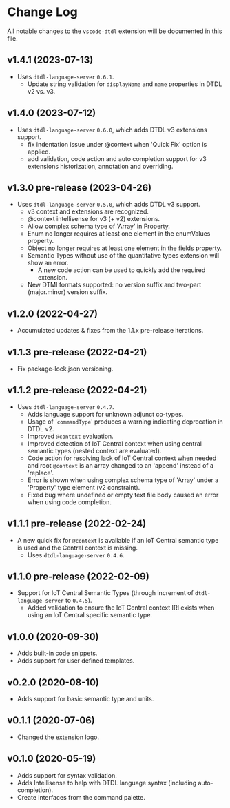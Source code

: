 # Change Log

All notable changes to the `vscode-dtdl` extension will be documented in this
file.

## v1.4.1 (2023-07-13)

-   Uses `dtdl-language-server` `0.6.1`.
    -   Update string validation for `displayName` and `name` properties in DTDL
        v2 vs. v3.

## v1.4.0 (2023-07-12)

-   Uses `dtdl-language-server` `0.6.0`, which adds DTDL v3 extensions support.
    -   fix indentation issue under @context when 'Quick Fix' option is applied.
    -   add validation, code action and auto completion support for v3
        extensions historization, annotation and overriding.

## v1.3.0 pre-release (2023-04-26)

-   Uses `dtdl-language-server` `0.5.0`, which adds DTDL v3 support.
    -   v3 context and extensions are recognized.
    -   @context intellisense for v3 (+ v2) extensions.
    -   Allow complex schema type of 'Array' in Property.
    -   Enum no longer requires at least one element in the enumValues property.
    -   Object no longer requires at least one element in the fields property.
    -   Semantic Types without use of the quantitative types extension will show
        an error.
        -   A new code action can be used to quickly add the required extension.
    -   New DTMI formats supported: no version suffix and two-part (major.minor)
        version suffix.

## v1.2.0 (2022-04-27)

-   Accumulated updates & fixes from the 1.1.x pre-release iterations.

## v1.1.3 pre-release (2022-04-21)

-   Fix package-lock.json versioning.

## v1.1.2 pre-release (2022-04-21)

-   Uses `dtdl-language-server` `0.4.7`.
    -   Adds language support for unknown adjunct co-types.
    -   Usage of '`commandType`' produces a warning indicating deprecation in
        DTDL v2.
    -   Improved `@context` evaluation.
    -   Improved detection of IoT Central context when using central semantic
        types (nested context are evaluated).
    -   Code action for resolving lack of IoT Central context when needed and
        root `@context` is an array changed to an 'append' instead of a
        'replace'.
    -   Error is shown when using complex schema type of 'Array' under a
        'Property' type element (v2 constraint).
    -   Fixed bug where undefined or empty text file body caused an error when
        using code completion.

## v1.1.1 pre-release (2022-02-24)

-   A new quick fix for `@context` is available if an IoT Central semantic type
    is used and the Central context is missing.
    -   Uses `dtdl-language-server` `0.4.6`.

## v1.1.0 pre-release (2022-02-09)

-   Support for IoT Central Semantic Types (through increment of
    `dtdl-language-server` to `0.4.5`).
    -   Added validation to ensure the IoT Central context IRI exists when using
        an IoT Central specific semantic type.

## v1.0.0 (2020-09-30)

-   Adds built-in code snippets.
-   Adds support for user defined templates.

## v0.2.0 (2020-08-10)

-   Adds support for basic semantic type and units.

## v0.1.1 (2020-07-06)

-   Changed the extension logo.

## v0.1.0 (2020-05-19)

-   Adds support for syntax validation.
-   Adds Intellisense to help with DTDL language syntax (including
    auto-completion).
-   Create interfaces from the command palette.
